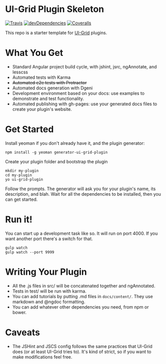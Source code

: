 # UI-Grid Plugin Skeleton

[![Travis](https://img.shields.io/travis/c0bra/ui-grid-plugin-skeleton.svg)](https://travis-ci.org/c0bra/ui-grid-plugin-skeleton) [![devDependencies](https://img.shields.io/david/dev/c0bra/ui-grid-plugin-skeleton.svg?style=flat)](https://david-dm.org/c0bra/ui-grid-plugin-skeleton#info=devDependencies) [![Coveralls](https://img.shields.io/coveralls/c0bra/ui-grid-plugin-skeleton.svg?style=flat)](https://coveralls.io/r/c0bra/ui-grid-plugin-skeleton)

This repo is a starter template for [UI-Grid](http://ui-grid.info) plugins.

# What You Get

* Standard Angular project build cycle, with jshint, jsrc, ngAnnotate, and lesscss
* Automated tests with Karma
* ~~Automated e2e tests with Protractor~~
* Automated docs generation with Dgeni
* Development environment based on your docs: use examples to demonstrate and test functionality.
* Automated publishing with gh-pages: use your generated docs files to create your plugin's website.

# Get Started

Install yeoman if you don't already have it, and the plugin generator:

    npm install -g yeoman generator-ui-grid-plugin

Create your plugin folder and bootstrap the plugin

    mkdir my-plugin
    cd my-plugin
    yo ui-grid-plugin

Follow the prompts. The generator will ask you for your plugin's name, its description, and blah. Wait for all the dependencies to be installed, then you can get started.

# Run it!
    
You can start up a development task like so. It will run on port 4000. If you want another port there's a switch for that.

    gulp watch
    gulp watch --port 9999

# Writing Your Plugin

* All the .js files in src/ will be concatenated together and ngAnnotated.
* Tests in test/ will be run with karma.
* You can add tutorials by putting .md files in `docs/content/`. They use markdown and @ngdoc formatting.
* You can add whatever other dependencies you need, from npm or bower.

# Caveats

* The JSHint and JSCS config follows the same practices that UI-Grid does (or at least UI-Grid tries to). It's kind of strict, so if you want to make modifications feel free.
